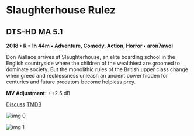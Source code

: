 # Slaughterhouse Rulez

## DTS-HD MA 5.1

**2018 • R • 1h 44m • Adventure, Comedy, Action, Horror • aron7awol**

Don Wallace arrives at Slaughterhouse, an elite boarding school in the English countryside where the children of the wealthiest are groomed to dominate society. But the monolithic rules of the British upper class change when greed and recklessness unleash an ancient power hidden for centuries and future predators become helpless prey.

**MV Adjustment:** ++2.5 dB

[Discuss](https://www.avsforum.com/threads/bass-eq-for-filtered-movies.2995212/post-57720016)  [TMDB](457943)

![img 0](https://i.imgur.com/1oG26iz.jpg)

![img 1](https://i.imgur.com/SjkeRgX.jpg)

